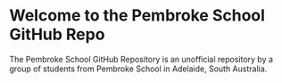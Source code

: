# Welcome to the Pembroke School GitHub Repo
The Pembroke School GitHub Repository is an unofficial repository by a group of students from Pembroke School in Adelaide, South Australia.
